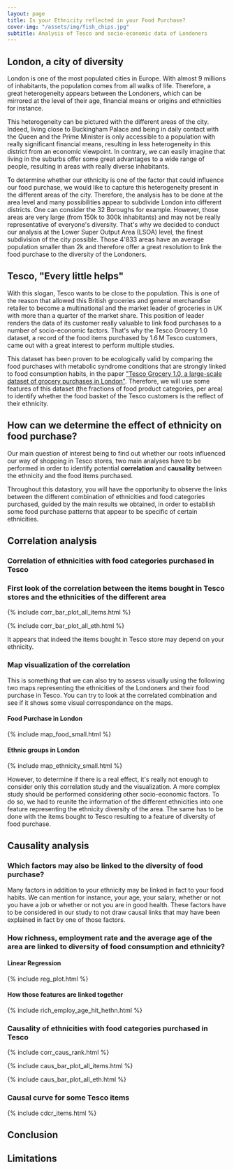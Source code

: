 ```yaml
---
layout: page
title: Is your Ethnicity reflected in your Food Purchase?
cover-img: "/assets/img/fish_chips.jpg"
subtitle: Analysis of Tesco and socio-economic data of Londoners
---
```


## London, a city of diversity
London is one of the most populated cities in Europe. With almost 9 millions of inhabitants, the population comes from all walks of life. Therefore, a great heterogeneity appears between the Londoners, which can be mirrored at the level of their age, financial means or origins and ethnicities for instance.

This heterogeneity can be pictured with the different areas of the city. Indeed, living close to Buckingham Palace and being in daily contact with the Queen and the Prime Minister  is only accessible to a population with really significant financial means, resulting in less heterogeneity in this district from an economic viewpoint. In contrary, we can easily imagine that living in the suburbs offer some great advantages to a wide range of people, resulting in areas with really diverse inhabitants. 

To determine whether our ethnicity is one of the factor that could influence our food purchase, we would like to capture this heterogeneity present in the different areas of the city. Therefore, the analysis has to be done at the area level and many possibilities appear to subdivide London into different districts. One can consider the 32 Boroughs for example. However, those areas are very large (from 150k to 300k inhabitants) and may not be really representative of everyone's diversity. That's why we decided to conduct our analysis at the Lower Super Output Area (LSOA) level, the finest subdivision of the city possible. Those 4'833 areas have an average population smaller than 2k and therefore offer a great resolution to link the food purchase to the diversity of the Londoners. 

## Tesco, "Every little helps"  
With this slogan, Tesco wants to be close to the population. This is one of the reason that allowed this British groceries and general merchandise retailer to become a multinational and the market leader of groceries in UK with more than a quarter of the market share. This position of leader renders the data of its customer really valuable to link food purchases to a number of socio-economic factors. That's why the Tesco Grocery 1.0 dataset, a record of the food items purchased by 1.6 M Tesco customers, came out with a great interest to perform multiple studies. 

This dataset has been proven to be ecologically valid by comparing the food purchases with metabolic syndrome conditions that are strongly linked to food consumption habits, in the paper ["Tesco Grocery 1.0, a large-scale dataset of grocery purchases in London"](https://www.nature.com/articles/s41597-020-0397-7). Therefore, we will use some features of this dataset (the fractions of food product categories, per area) to identify whether the food basket of the Tesco customers is the reflect of their ethnicity.

## How can we determine the effect of ethnicity on food purchase?
Our main question of interest being to find out whether our roots influenced our way of shopping in Tesco stores, two main analyses have to be performed in order to identify potential **correlation** and **causality** between the ethnicity and the food items purchased. 

Throughout this datastory, you will have the opportunity to observe the links between the different combination of ethnicities and food categories purchased, guided by the main results we obtained, in order to establish some food purchase patterns that appear to be specific of certain ethnicities.  

## Correlation analysis
### Correlation of ethnicities with food categories purchased in Tesco

### First look of the correlation between the items bought in Tesco stores and the ethnicities of the different area
{% include corr_bar_plot_all_items.html %}

{% include corr_bar_plot_all_eth.html %}

It appears that indeed the items bought in Tesco store may depend on your ethnicity. 

### Map visualization of the correlation
This is something that we can also try to assess visually using the following two maps representing the ethnicities of the Londoners and their food purchase in Tesco.
You can try to look at the correlated combination and see if it shows some visual correspondance on the maps. 

#### Food Purchase in London
{% include map_food_small.html %} 

#### Ethnic groups in London
{% include map_ethnicity_small.html %}

However, to determine if there is a real effect, it's really not enough to consider only this correlation study and the visualization. 
A more complex study should be performed considering other socio-economic factors. 
To do so, we had to reunite the information of the different ethnicities into one feature representing the ethnicity diversity of the area.
The same has to be done with the items bought to Tesco resulting to a feature of diversity of food purchase.

## Causality analysis 

### Which factors may also be linked to the diversity of food purchase?
Many factors in addition to your ethnicity may be linked in fact to your food habits. We can mention for instance, your age, your salary, whether or not you have a job or whether or not you are in good health. These factors have to be considered in our study to not draw causal links that may have been explained in fact by one of those factors.

### How richness, employment rate and the average age of the area are linked to diversity of food consumption and ethnicity?

#### Linear Regression
{% include reg_plot.html %}

#### How those features are linked together
{% include rich_employ_age_hit_hethn.html %}

### Causality of ethnicities with food categories purchased in Tesco
{% include corr_caus_rank.html %}

{% include caus_bar_plot_all_items.html %}

{% include caus_bar_plot_all_eth.html %}

### Causal curve for some Tesco items
{% include cdcr_items.html %}

## Conclusion

## Limitations




